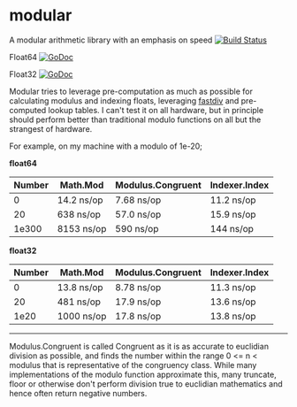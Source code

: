 # modular
A modular arithmetic library with an emphasis on speed
[![Build Status](https://travis-ci.org/stewi1014/modular.svg?branch=master)](https://travis-ci.org/stewi1014/modular)

Float64
[![GoDoc](https://godoc.org/github.com/stewi1014/modular/modular64?status.svg)](https://godoc.org/github.com/stewi1014/modular/modular64)

Float32
[![GoDoc](https://godoc.org/github.com/stewi1014/modular/modular32?status.svg)](https://godoc.org/github.com/stewi1014/modular/modular32)


Modular tries to leverage pre-computation as much as possible for calculating modulus and indexing floats, leveraging [fastdiv] and pre-computed lookup tables. I can't test it on all hardware, but in principle should perform better than traditional modulo functions on all but the strangest of hardware.

For example, on my machine with a modulo of 1e-20;

**float64**

| Number | Math.Mod | Modulus.Congruent | Indexer.Index |
| ------ | ------ | ------ | ------ |
| 0 | 14.2 ns/op | 7.68 ns/op | 11.2 ns/op |
| 20 | 638 ns/op | 57.0 ns/op | 15.9 ns/op |
| 1e300 | 8153 ns/op | 590 ns/op | 144 ns/op |


**float32**

| Number | Math.Mod | Modulus.Congruent | Indexer.Index |
| ------ | ------ | ------ | ------ |
| 0 | 13.8 ns/op | 8.78 ns/op | 11.3 ns/op |
| 20 | 481 ns/op | 17.9 ns/op | 13.6 ns/op |
| 1e20 | 1000 ns/op | 17.8 ns/op | 13.8 ns/op |

***

Modulus.Congruent is called Congruent as it is as accurate to euclidian division as possible, and finds the number within the range 0 <= n < modulus that is representative of the congruency class. While many implementations of the modulo function approximate this, many truncate, floor or otherwise don't perform division true to euclidian mathematics and hence often return negative numbers.

[fastdiv]: <https://github.com/bmkessler/fastdiv>

